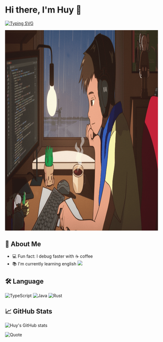 # Hi there, I'm Huy 👋

[![Typing SVG](https://readme-typing-svg.herokuapp.com?size=17&duration=1200&color=F75C7E&lines=Software+Developer;;Always+Learning+New+Things)](https://git.io/typing-svg)

<img width="1385" height="661" alt="image" src="./image.png" />



## 🚀 About Me
- 💻 Fun fact: I debug faster with ☕ coffee  
- 📚 I'm currently learning english <img src="https://cdn-icons-png.flaticon.com/128/197/197484.png" width="17" />


## 🛠️ Language
![TypeScript](https://img.shields.io/badge/TypeScript-3178C6?style=for-the-badge&logo=typescript&logoColor=white)
![Java](https://img.shields.io/badge/Java-007396?style=for-the-badge&logo=java&logoColor=white)
![Rust](https://img.shields.io/badge/Rust-000000?style=for-the-badge&logo=rust&logoColor=white)


## 📈 GitHub Stats
![Huy's GitHub stats](https://github-readme-stats.vercel.app/api?username=huy-pt-vnext&show_icons=true&theme=radical)


![Quote](https://quotes-github-readme.vercel.app/api?type=horizontal&theme=radical)

